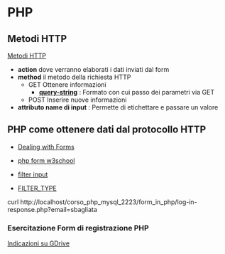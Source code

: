 # PHP


## Metodi HTTP

[Metodi HTTP](https://it.wikipedia.org/wiki/Hypertext_Transfer_Protocol#Messaggio_di_richiesta)


- **action** dove verranno elaborati i dati inviati dal form
- **method** il metodo della richiesta HTTP
    - GET Ottenere informazioni
        - [**query-string**](https://it.wikipedia.org/wiki/Query_string) : Formato con cui passo dei parametri via GET
    - POST Inserire nuove informazioni
- **attributo name di input** : Permette di etichettare e passare un valore



## PHP come ottenere dati dal protocollo HTTP

 - [Dealing with Forms](https://www.php.net/manual/en/tutorial.forms.php)
 - [php form w3school](https://www.w3schools.com/php/php_forms.asp)


- [filter input](https://www.php.net/manual/en/function.filter-input.php)
- [FILTER_TYPE](https://www.php.net/manual/en/filter.filters.php)


curl http://localhost/corso_php_mysql_2223/form_in_php/log-in-response.php?email=sbagliata


### Esercitazione Form di registrazione PHP

[Indicazioni su GDrive](https://docs.google.com/document/d/1BhIxn2iPE7wDeC9XsIIngQUCE5-YEo9LZZc6OqII6GU/edit?usp=sharing)

